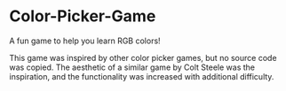 # Color-Picker-Game
A fun game to help you learn RGB colors!

 This game was inspired by other color picker games, but no source code was copied. The aesthetic of a similar game by Colt Steele was the inspiration, and the functionality was increased with additional difficulty.
 
 
